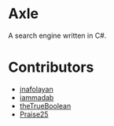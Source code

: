 # Axle
A search engine written in C#.

# Contributors
- [jnafolayan](https://github.com/jnafolayan)
- [iammadab](https://github.com/iammadab)
- [theTrueBoolean](https://github.com/theTrueBoolean)
- [Praise25](https://github.com/Praise25)
